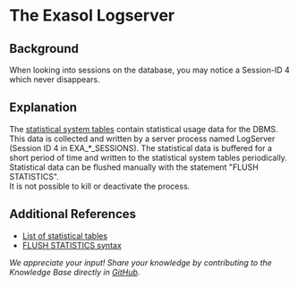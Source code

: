 # The Exasol Logserver 
## Background

When looking into sessions on the database, you may notice a Session-ID 4 which never disappears. 

## Explanation

The [statistical system tables](https://docs.exasol.com/sql_references/metadata/statistical_system_table.htm) contain statistical usage data for the DBMS. This data is collected and written by a server process named LogServer (Session ID 4 in EXA_*_SESSIONS). The statistical data is buffered for a short period of time and written to the statistical system tables periodically. Statistical data can be flushed manually with the statement "FLUSH STATISTICS".  
It is not possible to kill or deactivate the process.

## Additional References

* [List of statistical tables](https://docs.exasol.com/sql_references/metadata/statistical_system_table.htm)
* [FLUSH STATISTICS syntax](https://docs.exasol.com/sql/flush_statistics.htm)

*We appreciate your input! Share your knowledge by contributing to the Knowledge Base directly in [GitHub](https://github.com/exasol/public-knowledgebase).* 